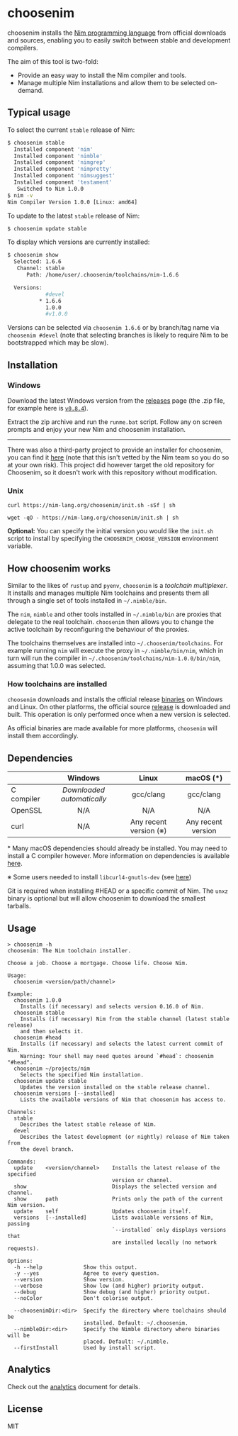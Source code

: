 # choosenim

choosenim installs the [Nim programming language](https://nim-lang.org) from
official downloads and sources, enabling you to easily switch between stable
and development compilers.

The aim of this tool is two-fold:

* Provide an easy way to install the Nim compiler and tools.
* Manage multiple Nim installations and allow them to be selected on-demand.

## Typical usage

To select the current `stable` release of Nim:

```bash
$ choosenim stable
  Installed component 'nim'
  Installed component 'nimble'
  Installed component 'nimgrep'
  Installed component 'nimpretty'
  Installed component 'nimsuggest'
  Installed component 'testament'
   Switched to Nim 1.0.0
$ nim -v
Nim Compiler Version 1.0.0 [Linux: amd64]
```

To update to the latest `stable` release of Nim:

```bash
$ choosenim update stable
```

To display which versions are currently installed:

```bash
$ choosenim show
  Selected: 1.6.6
   Channel: stable
      Path: /home/user/.choosenim/toolchains/nim-1.6.6

  Versions:
            #devel
          * 1.6.6
            1.0.0
            #v1.0.0
```

Versions can be selected via `choosenim 1.6.6` or by branch/tag name via `choosenim #devel` (note that selecting branches is likely to require Nim to be bootstrapped which may be slow).

## Installation

### Windows

Download the latest Windows version from the
[releases](https://github.com/nim-lang/choosenim/releases) page (the .zip file, for example here is [``v0.8.4``](https://github.com/nim-lang/choosenim/releases/download/v0.8.4/choosenim-0.8.4_windows_amd64.zip)).

Extract the zip archive and run the ``runme.bat`` script. Follow any on screen
prompts and enjoy your new Nim and choosenim installation.

----

There was also a third-party project to provide an installer for choosenim,
you can find it [here](https://gitlab.com/ArMour85/choosenim-setup) (note that
this isn't vetted by the Nim team so you do so at your own risk). This project
did however target the old repository for Choosenim, so it doesn't work with
this repository without modification.

### Unix

```
curl https://nim-lang.org/choosenim/init.sh -sSf | sh
```
```
wget -qO - https://nim-lang.org/choosenim/init.sh | sh
```

**Optional:** You can specify the initial version you would like the `init.sh`
              script to install by specifying the ``CHOOSENIM_CHOOSE_VERSION``
              environment variable.

## How choosenim works

Similar to the likes of ``rustup`` and ``pyenv``, ``choosenim`` is a
_toolchain multiplexer_. It installs and manages multiple Nim toolchains and
presents them all through a single set of tools installed in ``~/.nimble/bin``.

The ``nim``, ``nimble`` and other tools installed in ``~/.nimble/bin`` are
proxies that delegate to the real toolchain. ``choosenim`` then allows you
to change the active toolchain by reconfiguring the behaviour of the proxies.

The toolchains themselves are installed into ``~/.choosenim/toolchains``. For
example running ``nim`` will execute the proxy in ``~/.nimble/bin/nim``, which
in turn will run the compiler in ``~/.choosenim/toolchains/nim-1.0.0/bin/nim``,
assuming that 1.0.0 was selected.

### How toolchains are installed

``choosenim`` downloads and installs the official release
[binaries](https://nim-lang.org/install.html) on Windows and Linux. On other
platforms, the official source [release](https://nim-lang.org/install_unix.html)
is downloaded and built. This operation is only performed once when a new
version is selected.

As official binaries are made available for more platforms, ``choosenim`` will
install them accordingly.

## Dependencies

|            |           Windows             |        Linux            |        macOS (*)      |
|------------|:-----------------------------:|:-----------------------:|:---------------------:|
| C compiler | *Downloaded automatically*    |      gcc/clang          |      gcc/clang        |
| OpenSSL    |             N/A               |         N/A             |         N/A           |
| curl       |             N/A               | Any recent version (※) | Any recent version    |

\* Many macOS dependencies should already be installed. You may need to install
   a C compiler however. More information on dependencies is available
   [here](https://nim-lang.org/install_unix.html).
   
※ Some users needed to install `libcurl4-gnutls-dev` (see [here](https://github.com/dom96/choosenim/issues/303))

Git is required when installing #HEAD or a specific commit of Nim. The `unxz`
binary is optional but will allow choosenim to download the smallest tarballs.

## Usage

```
> choosenim -h
choosenim: The Nim toolchain installer.

Choose a job. Choose a mortgage. Choose life. Choose Nim.

Usage:
  choosenim <version/path/channel>

Example:
  choosenim 1.0.0
    Installs (if necessary) and selects version 0.16.0 of Nim.
  choosenim stable
    Installs (if necessary) Nim from the stable channel (latest stable release)
    and then selects it.
  choosenim #head
    Installs (if necessary) and selects the latest current commit of Nim.
    Warning: Your shell may need quotes around `#head`: choosenim "#head".
  choosenim ~/projects/nim
    Selects the specified Nim installation.
  choosenim update stable
    Updates the version installed on the stable release channel.
  choosenim versions [--installed]
    Lists the available versions of Nim that choosenim has access to.

Channels:
  stable
    Describes the latest stable release of Nim.
  devel
    Describes the latest development (or nightly) release of Nim taken from
    the devel branch.

Commands:
  update    <version/channel>    Installs the latest release of the specified
                                 version or channel.
  show                           Displays the selected version and channel.
  show      path                 Prints only the path of the current Nim version.
  update    self                 Updates choosenim itself.
  versions  [--installed]        Lists available versions of Nim, passing
                                 `--installed` only displays versions that
                                 are installed locally (no network requests).

Options:
  -h --help             Show this output.
  -y --yes              Agree to every question.
  --version             Show version.
  --verbose             Show low (and higher) priority output.
  --debug               Show debug (and higher) priority output.
  --noColor             Don't colorise output.

  --choosenimDir:<dir>  Specify the directory where toolchains should be
                        installed. Default: ~/.choosenim.
  --nimbleDir:<dir>     Specify the Nimble directory where binaries will be
                        placed. Default: ~/.nimble.
  --firstInstall        Used by install script.
```

## Analytics

Check out the
[analytics](https://github.com/nim-lang/choosenim/blob/master/analytics.md)
document for details.

## License

MIT
